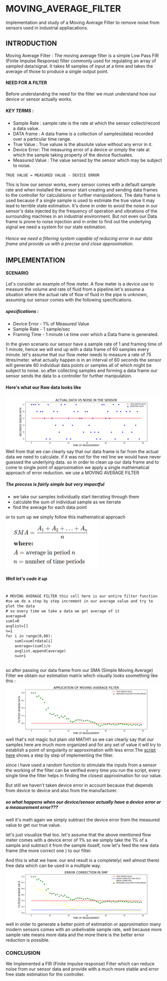 # MOVING_AVERAGE_FILTER
Implementation and study of a Moving Average Filter to remove noise from sensors used in industrial appliacations.

## INTRODUCTION
Moving Average Filter : The moving average filter is a simple Low Pass FIR (Finite Impulse Response) filter commonly used for regulating an array of sampled data/signal. It takes M samples of input at a time and takes the average of those to produce a single output point.

#### NEED FOR A FILTER
Before understanding the need for the filter we must understand how our device or sensor actually works.
##### KEY TERMS :
- Sample Rate : sample rate is the rate at which the sensor collect/record a data value.
- DATA frame  : A data frame is a collection of samples(data) recorded over a particular time range.
- True Value  : True valuse is the absolute value without any error in it.
- Device Error: The measuring error of a device or simply the rate at which the sample taking property of the device fluctuates.
- Measured Value : The value sensed by the sensor which may be subject to noise.
```
TRUE VALUE = MEASURED VALUE - DEVICE ERROR
```
This is how our senosr works, every sensor comes with a default sample rate and when installed the sensor start creating and sending data frames to the controller for calculations or further manipulations. The data frame is used because if a single sample is used to estimate the true value it may lead to terrible state estimation. It's done in order to avoid the noise in our sensor's data injected by the frequency of operation and vibrations of the surrounding machines in an industrial environment.
But not even our Data frame is prone to noise injection and in order to find out the underlying signal we need a system for our state estimation.
###### Hence we need a filtering system capable of reducing error in our data frame and provide us with a precise and close approximation.

## IMPLEMENTATION

#### SCENARIO

Let's consider an example of flow meter. A flow meter is a device use to measure the volume and rate of fluid from a pipeline.let's assume a situation where the actual rate of flow of fluid in the pipe is unknown, assuming our sensor comes with the following specifications.

##### specifications : 
- Device Error - 1% of Measured Value
- Sample Rate  - 1 sample/sec
- Framing Time - 1 minute i.e time over which a Data frame is generated.

In the given scenario our sensor have a sample rate of 1 and framing time of 1 minute, hence we will end up with a data frame of 60 samples every minute.
let's assume that our flow meter needs to measure a rate of 75 litres/meter. what actually happen is in an interval of 60 seconds the sensor will generate 60 individual data points or samples all of which might be subject to noise.
so after collecting samples and forming a data frame our sensor sends the data to a controller for further manipulation.

#### Here's what our Raw data looks like 

![](/ACTUAL_DATA_VS_NOISE.png)
Well from that we can clearly say that our data frame is far from the actual data we need to calculate. if it was not for the red line we would have never guessed the underlying data.
so in order to clean up our data frame and to come to single point of approximation we apply a single mathematical approach of error reduction.
we use a MOVING AVERAGE FILTER

##### The process is fairly simple but very impactful
- we take our samples individually start iterrating through them
- calculate the sum of individual sample as we iterrate 
- find the average for each data point

or to sum up we simply follow this mathematical approach
![](/formula.png)

##### Well let's code it up 
```

# MOVING AVERAGE FILTER this cell here is our entire filter function
#so we do a step by step increment in our average value and try to plot the data
# so every time we take a data we get average of it
average=0
suml=0
avglist=[]
n=1
for i in range(0,60):
    suml=suml+data[i]
    average=(suml)/n
    avglist.append(average)
    n=n+1


```
so after passing our data frame from our SMA (Simple Moving Average) Filter we obtain our estimation matrix which visually looks ssomething like this :
![](/APPLICATION_OF_MOVING_FILTER.png)
well that's not magic but plain old MATH!!
so we can clearly say that our samples here are much more organized and for any set of value it will try to establish a point of singularity or approximation with less error.The [script here](/FILTERS.ipynb) shows a step by step of implementing the filter. 

since i have used a random function to stimulate the inputs from a sensor the working of the filter can be verified every time you run the script, every single time the filter helps in finding the closest approximation for our value.

But still we haven't taken device error in account because that depends from device to device and also from the manufacturer.

##### so what happens when our device/sensor actually have a device error or a measurement error???
well it's math again we simply subtract the device error from the measured value to get our true value.

let's just visualize that too. let's assume that the above mentioned flow meter comes with a device error of 1% so we simply take the 1% of a sample and subtract it from the sample itsself, now let's feed the new data frame (the more correct one ) to our filter.

And this is what we have. our end result is a completely( well almost there) free data which can be used in a multiple way.
![](/ERROR_CORRECTION_IN_SMF.png)
well in order to generate a better point of estimation or approximation many modern sensors comes with an unbelivable sample rate, well because more sample rate means more data and the more there is the better error reduction is possible.

### CONCLUSION
We Implemented a FIR (Finite impulse response) Filter which can reduce noise from our sensor data and provide with a much more stable and error free state estimation for the controller.
